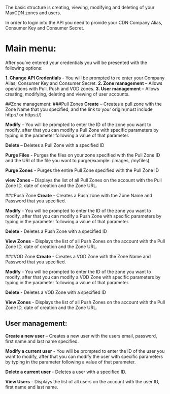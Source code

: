 The basic structure is creating,
viewing, modifying and deleting of your MaxCDN zones and users.

In order to login into the API you need to provide your CDN Company Alias, Consumer Key and
Consumer Secret.

# Main menu:
  After you’ve entered your credentials you will be presented with the following options:

  **1. Change API Credentials** - You will be prompted to re enter your Company Alias, Consumer
  Key and Consumer Secret.
  **2. Zone management** – Allows operations with Pull, Push and VOD zones.
  **3. User management** – Allows creating, modifying, deleting and viewing of user accounts.

##Zone management:
###Pull Zones
  **Create** – Creates a pull zone with the Zone Name that you specified, and the link to your
  origin(must include http:// or https://)
  
  **Modify** – You will be prompted to enter the ID of the zone you want to modify, after that you
  can modify a Pull Zone with specific parameters by typing in the parameter following a value of
  that parameter.
  
  **Delete** – Deletes a Pull Zone with a specified ID
  
  **Purge Files** - Purges the files on your zone specified with the Pull Zone ID and the URI of the file you
  want to purge(example: /images, /myfiles)
  
  **Purge Zones** - Purges the entire Pull Zone specified with the Pull Zone ID
  
  **view Zones** – Displays the list of all Pull Zones on the account with the Pull Zone ID, date of creation
  and the Zone URL.
  
###Push Zone
  **Create** - Creates a Push zone with the Zone Name and Password that you specified.
  
  **Modify** - You will be prompted to enter the ID of the zone you want to modify, after that you can
  modify a Push Zone with specific parameters by typing in the parameter following a value of that
  parameter.
  
  **Delete** - Deletes a Push Zone with a specified ID
  
  **View Zones** - Displays the list of all Push Zones on the account with the Pull Zone ID, date of creation
  and the Zone URL.
  
###VOD Zone
  **Create** - Creates a VOD Zone with the Zone Name and Password that you specified.
  
  **Modify** - You will be prompted to enter the ID of the zone you want to modify, after that you can
  modify a VOD Zone with specific parameters by typing in the parameter following a value of that
  parameter.
  
  **Delete** - Deletes a VOD Zone with a specified ID
  
  **View Zones** - Displays the list of all Push Zones on the account with the Pull Zone ID, date of creation
  and the Zone URL.
  
## User management:
  **Create a new user** – Creates a new user with the users email, password, first name and last name
  specified.
  
  **Modify a current user** - You will be prompted to enter the ID of the user you want to modify, after that
  you can modify the user with specific parameters by typing in the parameter following a value of that
  parameter.
  
  **Delete a current user** - Deletes a user with a specified ID.
  
  **View Users** - Displays the list of all users on the account with the user ID, first name and last name.

